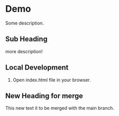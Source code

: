 # Demo 

Some description.

## Sub Heading

more description!

## Local Development

1. Open index.html file in your browser.

## New Heading for merge

This new text it to be merged with the main branch.